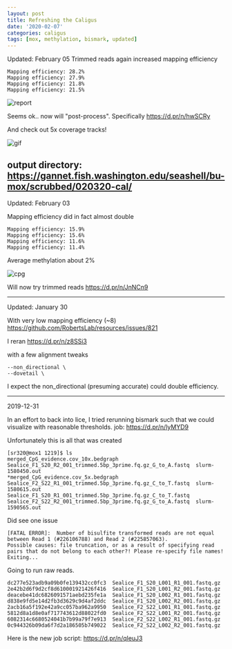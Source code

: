 ```yaml
---
layout: post
title: Refreshing the Caligus
date: '2020-02-07'
categories: caligus
tags: [mox, methylation, bismark, updated]
---
```


Updated: February 05
Trimmed reads again increased mapping efficiency

```
Mapping efficiency:	28.2%
Mapping efficiency:	27.9%
Mapping efficiency:	21.8%
Mapping efficiency:	21.5%
```

![report](http://gannet.fish.washington.edu/seashell/snaps/Bismark_Processing_Report_-_gscratchsrlabsr320datacaligusreadstrimmedsl2Sealice_F2_S22_L002_R1_001_val_1.fq.gz_and_gs_2020-02-07_13-47-48.png)


Seems ok.. now will "post-process". Specifically https://d.pr/n/hwSCRy

And check out 5x coverage tracks!

![gif](http://gannet.fish.washington.edu/seashell/snaps/Screen_Capture_on_2020-02-07_at_14-54-59.gif)

output directory: https://gannet.fish.washington.edu/seashell/bu-mox/scrubbed/020320-cal/
---

Updated: February 03

Mapping efficiency did in fact almost double

```
Mapping efficiency:	15.9%
Mapping efficiency:	15.6%
Mapping efficiency:	11.6%
Mapping efficiency:	11.4%
```

Average methylation about 2%

![cpg](http://gannet.fish.washington.edu/seashell/snaps/Bismark_Project_Summary_Report_-_Bismark_Summary_Report_2020-02-03_10-43-27.png)

Will now try trimmed reads
https://d.pr/n/JnNCn9



---

Updated: January 30

With very low mapping efficiency (~8) https://github.com/RobertsLab/resources/issues/821

I reran https://d.pr/n/z8SSi3

with a few alignment tweaks

```
--non_directional \
--dovetail \
```

I expect the non_directional (presuming accurate) could double efficiency.


---
2019-12-31

In an effort to back into lice, I tried rerunning bismark such that we could visualize with reasonable thresholds. job: https://d.pr/n/lyMYD9

Unfortunately this is all that was created

```
[sr320@mox1 1219]$ ls
merged_CpG_evidence.cov_10x.bedgraph			     Sealice_F1_S20_R2_001_trimmed.5bp_3prime.fq.gz_G_to_A.fastq  slurm-1580450.out
*merged_CpG_evidence.cov_5x.bedgraph			     Sealice_F2_S22_R1_001_trimmed.5bp_3prime.fq.gz_C_to_T.fastq  slurm-1580615.out
Sealice_F1_S20_R1_001_trimmed.5bp_3prime.fq.gz_C_to_T.fastq  Sealice_F2_S22_R2_001_trimmed.5bp_3prime.fq.gz_G_to_A.fastq  slurm-1590565.out
```

Did see one issue

```
[FATAL ERROR]:	Number of bisulfite transformed reads are not equal between Read 1 (#226106788) and Read 2 (#225857063).
Possible causes: file truncation, or as a result of specifying read pairs that do not belong to each other?! Please re-specify file names! Exiting...
```

Going to run raw reads.

```
dc277e523adb9a09b0fe139432cc0fc3  Sealice_F1_S20_L001_R1_001.fastq.gz
2e42b2d6f9d2cf8d610001921426f416  Sealice_F1_S20_L001_R2_001.fastq.gz
deacebe41dc6826091571aebd235fe1a  Sealice_F1_S20_L002_R1_001.fastq.gz
d838e9fd5e14d2fb3d3629c9d4af2ddc  Sealice_F1_S20_L002_R2_001.fastq.gz
2acb16a5f192e42a9cc057ba962a9950  Sealice_F2_S22_L001_R1_001.fastq.gz
5812d8a1d8e0af717743612d88022fd0  Sealice_F2_S22_L001_R2_001.fastq.gz
6082314c6680524041b7b99a79f7e913  Sealice_F2_S22_L002_R1_001.fastq.gz
0c944326b09da6f7d2a186505b749022  Sealice_F2_S22_L002_R2_001.fastq.gz
```

Here is the new job script: https://d.pr/n/qleuJ3
